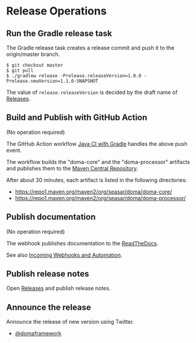 # Release Operations

## Run the Gradle release task

The Gradle release task creates a release commit and push it to the origin/master branch.

```
$ git checkout master
$ git pull
$ ./gradlew release -Prelease.releaseVersion=1.0.0 -Prelease.newVersion=1.1.0-SNAPSHOT
```

The value of `release.releaseVersion` is decided by the draft name of
[Releases](https://github.com/domaframework/doma/releases).

## Build and Publish with GitHub Action

(No operation required)

The GitHub Action workflow [Java CI with Gradle](.github/workflows/ci.yml) handles the above push event.

The workflow builds the "doma-core" and the "doma-processor" artifacts
and publishes them to the [Maven Central Repository](https://repo1.maven.org/).

After about 30 minutes, each artifact is listed in the following directories:

- https://repo1.maven.org/maven2/org/seasar/doma/doma-core/
- https://repo1.maven.org/maven2/org/seasar/doma/doma-processor/

## Publish documentation

(No operation required)

The webhook publishes documentation to the [ReadTheDocs](https://doma.readthedocs.io/en/latest/).

See also [Incoming Webhooks and Automation](https://docs.readthedocs.io/en/stable/webhooks.html).

## Publish release notes

Open [Releases](https://github.com/domaframework/doma/releases)
and publish release notes.

## Announce the release

Announce the release of new version using Twitter.
- [@domaframework](https://twitter.com/domaframework)
